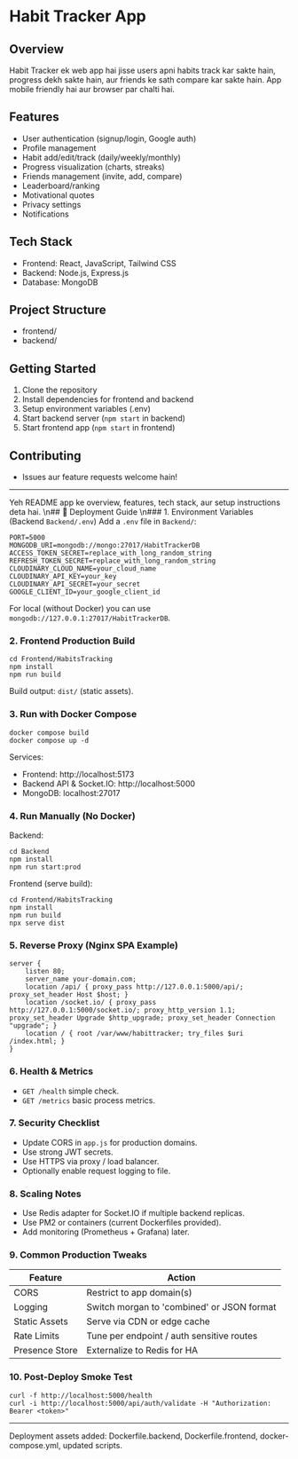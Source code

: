 # Habit Tracker App

## Overview
Habit Tracker ek web app hai jisse users apni habits track kar sakte hain, progress dekh sakte hain, aur friends ke sath compare kar sakte hain. App mobile friendly hai aur browser par chalti hai.

## Features
- User authentication (signup/login, Google auth)
- Profile management
- Habit add/edit/track (daily/weekly/monthly)
- Progress visualization (charts, streaks)
- Friends management (invite, add, compare)
- Leaderboard/ranking
- Motivational quotes
- Privacy settings
- Notifications

## Tech Stack
- Frontend: React, JavaScript, Tailwind CSS
- Backend: Node.js, Express.js
- Database: MongoDB

## Project Structure
- frontend/
- backend/

## Getting Started
1. Clone the repository
2. Install dependencies for frontend and backend
3. Setup environment variables (.env)
4. Start backend server (`npm start` in backend)
5. Start frontend app (`npm start` in frontend)

## Contributing
- Issues aur feature requests welcome hain!

---
Yeh README app ke overview, features, tech stack, aur setup instructions deta hai.
\n## 🚀 Deployment Guide
\n### 1. Environment Variables (Backend `Backend/.env`)
Add a `.env` file in `Backend/`:
```
PORT=5000
MONGODB_URI=mongodb://mongo:27017/HabitTrackerDB
ACCESS_TOKEN_SECRET=replace_with_long_random_string
REFRESH_TOKEN_SECRET=replace_with_long_random_string
CLOUDINARY_CLOUD_NAME=your_cloud_name
CLOUDINARY_API_KEY=your_key
CLOUDINARY_API_SECRET=your_secret
GOOGLE_CLIENT_ID=your_google_client_id
```
For local (without Docker) you can use `mongodb://127.0.0.1:27017/HabitTrackerDB`.

### 2. Frontend Production Build
```
cd Frontend/HabitsTracking
npm install
npm run build
```
Build output: `dist/` (static assets).

### 3. Run with Docker Compose
```
docker compose build
docker compose up -d
```
Services:
- Frontend: http://localhost:5173
- Backend API & Socket.IO: http://localhost:5000
- MongoDB: localhost:27017

### 4. Run Manually (No Docker)
Backend:
```
cd Backend
npm install
npm run start:prod
```
Frontend (serve build):
```
cd Frontend/HabitsTracking
npm install
npm run build
npx serve dist
```

### 5. Reverse Proxy (Nginx SPA Example)
```
server {
	listen 80;
	server_name your-domain.com;
	location /api/ { proxy_pass http://127.0.0.1:5000/api/; proxy_set_header Host $host; }
	location /socket.io/ { proxy_pass http://127.0.0.1:5000/socket.io/; proxy_http_version 1.1; proxy_set_header Upgrade $http_upgrade; proxy_set_header Connection "upgrade"; }
	location / { root /var/www/habittracker; try_files $uri /index.html; }
}
```

### 6. Health & Metrics
- `GET /health` simple check.
- `GET /metrics` basic process metrics.

### 7. Security Checklist
- Update CORS in `app.js` for production domains.
- Use strong JWT secrets.
- Use HTTPS via proxy / load balancer.
- Optionally enable request logging to file.

### 8. Scaling Notes
- Use Redis adapter for Socket.IO if multiple backend replicas.
- Use PM2 or containers (current Dockerfiles provided).
- Add monitoring (Prometheus + Grafana) later.

### 9. Common Production Tweaks
| Feature | Action |
| ------- | ------ |
| CORS | Restrict to app domain(s) |
| Logging | Switch morgan to 'combined' or JSON format |
| Static Assets | Serve via CDN or edge cache |
| Rate Limits | Tune per endpoint / auth sensitive routes |
| Presence Store | Externalize to Redis for HA |

### 10. Post-Deploy Smoke Test
```
curl -f http://localhost:5000/health
curl -i http://localhost:5000/api/auth/validate -H "Authorization: Bearer <token>"
```

---
Deployment assets added: Dockerfile.backend, Dockerfile.frontend, docker-compose.yml, updated scripts.
